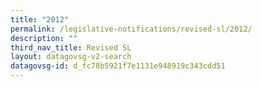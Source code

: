 ```yaml
---
title: "2012"
permalink: /legislative-notifications/revised-sl/2012/
description: ""
third_nav_title: Revised SL
layout: datagovsg-v2-search
datagovsg-id: d_fc78b5921f7e1131e948919c343cdd51
---
```

